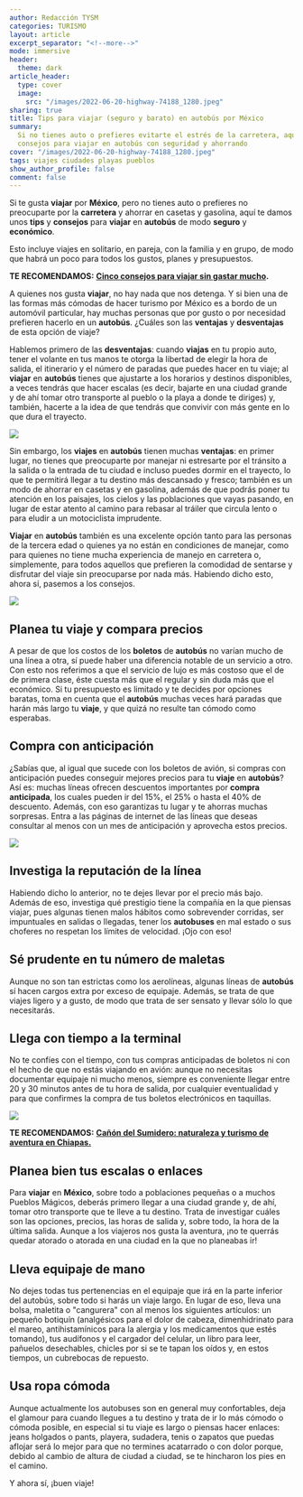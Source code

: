 ```yaml
---
author: Redacción TYSM
categories: TURISMO
layout: article
excerpt_separator: "<!--more-->"
mode: immersive
header:
  theme: dark
article_header:
  type: cover
  image:
    src: "/images/2022-06-20-highway-74188_1280.jpeg"
sharing: true
title: Tips para viajar (seguro y barato) en autobús por México
summary:
  Si no tienes auto o prefieres evitarte el estrés de la carretera, aquí unos
  consejos para viajar en autobús con seguridad y ahorrando
cover: "/images/2022-06-20-highway-74188_1280.jpeg"
tags: viajes ciudades playas pueblos
show_author_profile: false
comment: false
---
```


Si te gusta **viajar** por **México**, pero no tienes auto o prefieres no preocuparte por la **carretera** y ahorrar en casetas y gasolina, aquí te damos unos **tips** y **consejos** para **viajar** en **autobús** de modo **seguro** y **económico**.

Esto incluye viajes en solitario, en pareja, con la familia y en grupo, de modo que habrá un poco para todos los gustos, planes y presupuestos.

**TE RECOMENDAMOS:** [**Cinco consejos para viajar sin gastar mucho**](https://blog.tonoysumariachi.com/turismo/2022/10/12/cinco-consejos-para-viajar-sin-gastar-mucho.html)**.**

A quienes nos gusta **viajar**, no hay nada que nos detenga. Y si bien una de las formas más cómodas de hacer turismo por México es a bordo de un automóvil particular, hay muchas personas que por gusto o por necesidad prefieren hacerlo en un **autobús**. ¿Cuáles son las **ventajas** y **desventajas** de esta opción de viaje?

Hablemos primero de las **desventajas**: cuando **viajas** en tu propio auto, tener el volante en tus manos te otorga la libertad de elegir la hora de salida, el itinerario y el número de paradas que puedes hacer en tu viaje; al **viajar** en **autobús** tienes que ajustarte a los horarios y destinos disponibles, a veces tendrás que hacer escalas (es decir, bajarte en una ciudad grande y de ahí tomar otro transporte al pueblo o la playa a donde te diriges) y, también, hacerte a la idea de que tendrás que convivir con más gente en lo que dura el trayecto.

![](https://upload.wikimedia.org/wikipedia/commons/7/71/Terminal_Autobuses_1a_Clase_Oaxaca.jpg)

Sin embargo, los **viajes** en **autobús** tienen muchas **ventajas**: en primer lugar, no tienes que preocuparte por manejar ni estresarte por el tránsito a la salida o la entrada de tu ciudad e incluso puedes dormir en el trayecto, lo que te permitirá llegar a tu destino más descansado y fresco; también es un modo de ahorrar en casetas y en gasolina, además de que podrás poner tu atención en los paisajes, los cielos y las poblaciones que vayas pasando, en lugar de estar atento al camino para rebasar al tráiler que circula lento o para eludir a un motociclista imprudente.

**Viajar** en **autobús** también es una excelente opción tanto para las personas de la tercera edad o quienes ya no están en condiciones de manejar, como para quienes no tiene mucha experiencia de manejo en carretera o, simplemente, para todos aquellos que prefieren la comodidad de sentarse y disfrutar del viaje sin preocuparse por nada más. Habiendo dicho esto, ahora sí, pasemos a los consejos.

![](https://upload.wikimedia.org/wikipedia/commons/thumb/5/55/TAPO_2.jpg/1015px-TAPO_2.jpg)

## Planea tu viaje y compara precios

A pesar de que los costos de los **boletos** de **autobús** no varían mucho de una línea a otra, sí puede haber una diferencia notable de un servicio a otro. Con esto nos referimos a que el servicio de lujo es más costoso que el de de primera clase, éste cuesta más que el regular y sin duda más que el económico. Si tu presupuesto es limitado y te decides por opciones baratas, toma en cuenta que el **autobús** muchas veces hará paradas que harán más largo tu **viaje**, y que quizá no resulte tan cómodo como esperabas.

## Compra con anticipación

¿Sabías que, al igual que sucede con los boletos de avión, si compras con anticipación puedes conseguir mejores precios para tu **viaje** en **autobús**? Así es: muchas líneas ofrecen descuentos importantes por **compra anticipada**, los cuales pueden ir del 15%, el 25% o hasta el 40% de descuento. Además, con eso garantizas tu lugar y te ahorras muchas sorpresas. Entra a las páginas de internet de las líneas que deseas consultar al menos con un mes de anticipación y aprovecha estos precios.

![](https://upload.wikimedia.org/wikipedia/commons/thumb/b/ba/Central_de_Autobuses_de_Pachuca_durante_la_pandemia_de_COVID-19._03.jpg/1024px-Central_de_Autobuses_de_Pachuca_durante_la_pandemia_de_COVID-19._03.jpg)

## Investiga la reputación de la línea

Habiendo dicho lo anterior, no te dejes llevar por el precio más bajo. Además de eso, investiga qué prestigio tiene la compañía en la que piensas viajar, pues algunas tienen malos hábitos como sobrevender corridas, ser impuntuales en salidas o llegadas, tener los **autobuses** en mal estado o sus choferes no respetan los límites de velocidad. ¡Ojo con eso!

## Sé prudente en tu número de maletas

Aunque no son tan estrictas como los aerolíneas, algunas líneas de **autobús** sí hacen cargos extra por exceso de equipaje. Además, se trata de que viajes ligero y a gusto, de modo que trata de ser sensato y llevar sólo lo que necesitarás.

## Llega con tiempo a la terminal

No te confíes con el tiempo, con tus compras anticipadas de boletos ni con el hecho de que no estás viajando en avión: aunque no necesitas documentar equipaje ni mucho menos, siempre es conveniente llegar entre 20 y 30 minutos antes de tu hora de salida, por cualquier eventualidad y para que confirmes la compra de tus boletos electrónicos en taquillas.

![](https://upload.wikimedia.org/wikipedia/commons/thumb/8/8b/Terminal_de_autobuses_de_Quer%C3%A9taro.jpg/1024px-Terminal_de_autobuses_de_Quer%C3%A9taro.jpg)

**TE RECOMENDAMOS:** [**Cañón del Sumidero: naturaleza y turismo de aventura en Chiapas.**](https://blog.tonoysumariachi.com/turismo/2022/10/03/canon-del-sumidero-naturaleza-y-turismo-de-aventura-en-chiapas.html)

## Planea bien tus escalas o enlaces

Para **viajar** en **México**, sobre todo a poblaciones pequeñas o a muchos Pueblos Mágicos, deberás primero llegar a una ciudad grande y, de ahí, tomar otro transporte que te lleve a tu destino. Trata de investigar cuáles son las opciones, precios, las horas de salida y, sobre todo, la hora de la última salida. Aunque a los viajeros nos gusta la aventura, ¡no te querrás quedar atorado o atorada en una ciudad en la que no planeabas ir!

## Lleva equipaje de mano

No dejes todas tus pertenencias en el equipaje que irá en la parte inferior del autobús, sobre todo si harás un viaje largo. En lugar de eso, lleva una bolsa, maletita o "cangurera" con al menos los siguientes artículos: un pequeño botiquín (analgésicos para el dolor de cabeza, dimenhidrinato para el mareo, antihistamínicos para la alergia y los medicamentos que estés tomando), tus audífonos y el cargador del celular, un libro para leer, pañuelos desechables, chicles por si se te tapan los oídos y, en estos tiempos, un cubrebocas de repuesto.

## Usa ropa cómoda

Aunque actualmente los autobuses son en general muy confortables, deja el glamour para cuando llegues a tu destino y trata de ir lo más cómodo o cómoda posible, en especial si tu viaje es largo o piensas hacer enlaces: jeans holgados o pants, playera, sudadera, tenis o zapatos que puedas aflojar será lo mejor para que no termines acatarrado o con dolor porque, debido al cambio de altura de ciudad a ciudad, se te hincharon los pies en el camino.

Y ahora sí, ¡buen viaje!
